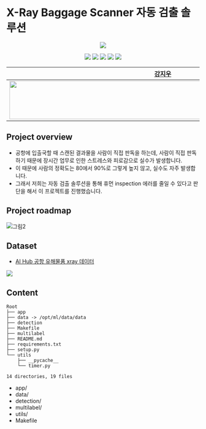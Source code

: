

# X-Ray Baggage Scanner 자동 검출 솔루션
<p align="center"><img src="https://user-images.githubusercontent.com/55044675/146106205-337bca43-eefc-4822-9d6b-c467214ca20d.png"></p>

<p align="center">
  <img src="https://img.shields.io/badge/Python-3766AB?style=flat-square&logo=Python&logoColor=white"/></a>
  <img src="https://img.shields.io/badge/PyTorch-EE4C2C?style=flat-square&logo=PyTorch&logoColor=white"/></a>
  <img src="https://img.shields.io/badge/PyTorch Lightning-792EE5?style=flat-square&logo=PyTorch Lightning&logoColor=white"/></a>
  <img src="https://img.shields.io/badge/Streamlit-FF4B4B?style=flat-square&logo=Streamlit&logoColor=white"/></a>
  <img src="https://img.shields.io/badge/FastAPI-009688?style=flat-square&logo=FastAPI&logoColor=white"/></a>
</p>

| [강지우](https://github.com/jiwoo0212) | [곽지윤](https://github.com/kwakjeeyoon) | [서지유](https://github.com/JiyouSeo) | [송나은](https://github.com/sne12345) | [오재환](https://github.com/jaehwan-AI) | [이준혁](https://github.com/kmouleejunhyuk) | [전경재](https://github.com/ppskj178) |
| :-: | :-: | :-: | :-: | :-: | :-: | :-: |
| <img src="https://user-images.githubusercontent.com/68782183/146319428-ea9b3554-53d3-46e3-aa41-a0a07660fbab.png" width=800 height=100> | <img src="https://user-images.githubusercontent.com/68782183/146319494-b789dff2-a2c4-49a1-a3f0-29eb5e3f3cf7.png" width=800 height=100> | <img src="https://avatars.githubusercontent.com/u/61641072?v=4" width=800 height=100> | <img src="https://user-images.githubusercontent.com/68782183/138638320-19b24d42-6014-4042-b443-cbeb50251cfd.jpg" width=800 height=100> | <img src="https://user-images.githubusercontent.com/68782183/138295480-ca0169cd-5c40-44ae-b222-d74d9cc4bc82.jpg" width=800 height=100> | <img src="https://user-images.githubusercontent.com/68782183/146321291-46ede634-7371-4d3e-9ccd-0932ad3fee7b.png" width=800 height=100> | <img src="https://user-images.githubusercontent.com/20790778/138396418-b669cbed-40b0-45eb-9f60-7167cae739b7.png" width=800 height=100> | |


## Project overview
- 공항에 입출국할 때 스캔된 결과물을 사람이 직접 판독을 하는데, 사람이 직접 판독하기 때문에 장시간 업무로 인한 스트레스와 피로감으로 실수가 발생합니다. 
- 이 때문에 사람의 정확도는 80에서 90%로 그렇게 높지 않고, 실수도 자주 발생합니다.
- 그래서 저희는 자동 검출 솔루션을 통해 휴먼 inspection 에러를 줄일 수 있다고 판단을 해서 이 프로젝트를 진행했습니다.

## Project roadmap
![그림2](https://user-images.githubusercontent.com/49234207/147051585-6bbad261-c8b2-4948-baec-5d0ef7ad7aa5.png)



## Dataset 
- [AI Hub 공항 유해물품 xray 데이터](https://aihub.or.kr/aidata/33)
<img src="https://aihub.or.kr/sites/default/files/inline-images/%EB%8C%80%ED%91%9C%EB%8F%84%EB%A9%B4_1.png">


## Content
```
Root
├── app
├── data -> /opt/ml/data/data
├── detection
├── Makefile
├── multilabel
├── README.md
├── requirements.txt
├── setup.py
└── utils
    ├── __pycache__
    └── timer.py

14 directories, 19 files
```
- app/
- data/
- detection/
- multilabel/
- utils/
- Makefile




